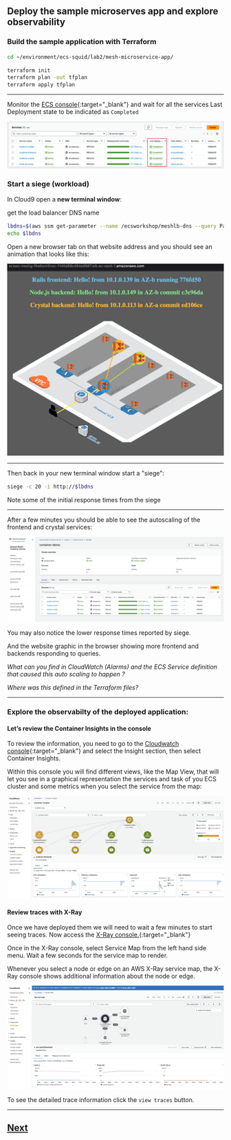 ## Deploy the sample microserves app and explore observability

### Build the sample application with Terraform

```bash
cd ~/environment/ecs-squid/lab2/mesh-microservice-app/
```

```bash
terraform init
terraform plan -out tfplan
terraform apply tfplan

```


----

Monitor the [ECS console](https://eu-west-1.console.aws.amazon.com/ecs/v2/clusters/container-demo/services?region=eu-west-1){:target="_blank"} and wait for all the services Last Deployment state to be indicated as `Completed`

![completed](./static/images/ecs-completed.png)


### Start a siege (workload)

In Cloud9 open a **new terminal window**:

get the load balancer DNS name

```bash
lbdns=$(aws ssm get-parameter --name /ecsworkshop/meshlb-dns --query Parameter.Value --output text)
echo $lbdns
```

Open a new browser tab on that website address and you should see an animation that looks like this:

![completed](./static/images/animation.png)

-----

Then back in your new terminal window start a "siege":

```bash
siege -c 20 -i http://$lbdns
```

Note some of the initial response times from the siege

----

After a few minutes you should be able to see the autoscaling of the frontend and crystal services:

![fleet](./static/images/autoscale1.png)

You may also notice the lower response times reported by siege.

And the website graphic in the browser showing more frontend and backends responding to queries.

*What can you find in CloudWatch (Alarms) and the ECS Service definition that caused this auto scaling to happen ?*

*Where was this defined in the Terraform files?*


----

### Explore the observabilty of the deployed application:


#### Let’s review the Container Insights in the console

To review the information, you need to go to the [Cloudwatch console](https://eu-west-1.console.aws.amazon.com/cloudwatch/home?region=eu-west-1#container-insights:infrastructure/map){:target="_blank"} and select the Insight section, then select Container Insights.

Within this console you will find different views, like the Map View, that will let you see in a graphical representation the services and task of you ECS cluster and some metrics when you select the service from the map:


![fleet](./static/images/cw1.png)

#### Review traces with X-Ray


Once we have deployed them we will need to wait a few minutes to start seeing traces. Now access the [X-Ray console.](https://eu-west-1.console.aws.amazon.com/cloudwatch/home?region=eu-west-1#xray:service-map/map){:target="_blank"}


Once in the X-Ray console, select Service Map from the left hand side menu. Wait a few seconds for the service map to render.

Whenever you select a node or edge on an AWS X-Ray service map, the X-Ray console shows additional information about the node or edge.

![fleet](./static/images/xray1.png)


To see the detailed trace information click the `view traces` button.

----




## [Next](./LAB-3.md)

